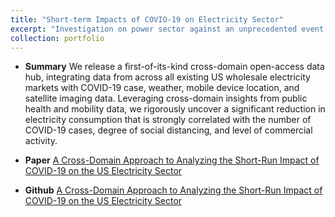 ```yaml
---
title: "Short-term Impacts of COVIO-19 on Electricity Sector"
excerpt: "Investigation on power sector against an unprecedented event.<br/><img src='/images/COVID_project.jpg' alt="drawing" width="500"/>"
collection: portfolio
---
```


- **Summary**
We release a first-of-its-kind cross-domain open-access data hub, integrating data from across all existing US wholesale electricity markets with COVID-19 case, weather, mobile device location, and satellite imaging data. Leveraging cross-domain insights from public health and mobility data, we rigorously uncover a significant reduction in electricity consumption that is strongly correlated with the number of COVID-19 cases, degree of social distancing, and level of commercial activity. 

- **Paper** [A Cross-Domain Approach to Analyzing the Short-Run Impact of COVID-19 on the US Electricity Sector](https://www.sciencedirect.com/science/article/pii/S2542435120303986)

- **Github** [A Cross-Domain Approach to Analyzing the Short-Run Impact of COVID-19 on the US Electricity Sector](https://github.com/tamu-engineering-research/COVID-EMDA)